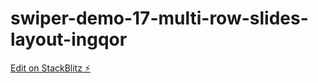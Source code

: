 # swiper-demo-17-multi-row-slides-layout-ingqor

[Edit on StackBlitz ⚡️](https://stackblitz.com/edit/swiper-demo-17-multi-row-slides-layout-ingqor)